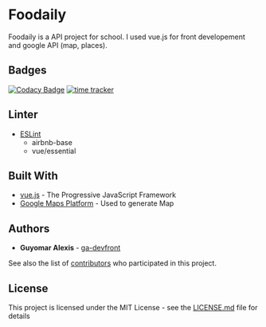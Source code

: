 # Foodaily

Foodaily is a API project for school. I used vue.js for front developement and google API (map, places).

## Badges

[![Codacy Badge](https://api.codacy.com/project/badge/Grade/0138e5a7610f463b8f1b62c4ed28fb27)](https://www.codacy.com/manual/ga-devfront/foodaily-v2?utm_source=github.com&amp;utm_medium=referral&amp;utm_content=ga-devfront/foodaily-v2&amp;utm_campaign=Badge_Grade)
[![time tracker](https://wakatime.com/badge/github/ga-devfront/foodaily-v2.svg)](https://wakatime.com/badge/github/ga-devfront/foodaily-v2)

## Linter

* [ESLint](https://eslint.org/)
  * airbnb-base
  * vue/essential

## Built With

* [vue.js](https://vuejs.org/) - The Progressive JavaScript Framework
* [Google Maps Platform](https://developers.google.com/maps/) - Used to generate Map

## Authors

* **Guyomar Alexis** - [ga-devfront](https://github.com/ga-devfront)

See also the list of [contributors](https://github.com/ga-devfront/foodaily-v2//contributors) who participated in this project.

## License

This project is licensed under the MIT License - see the [LICENSE.md](LICENSE.md) file for details

